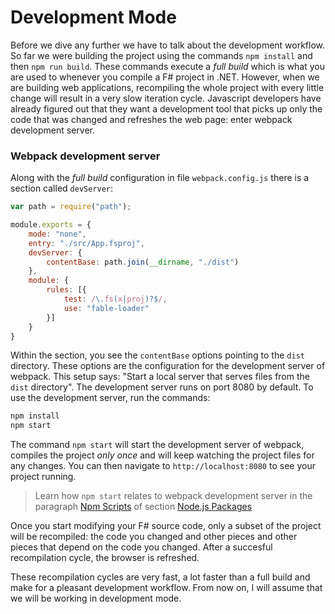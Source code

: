 # Development Mode

Before we dive any further we have to talk about the development workflow. So far we were building the project using the commands `npm install` and then `npm run build`. These commands execute a *full build* which is what you are used to whenever you compile a F# project in .NET. However, when we are building web applications, recompiling the whole project with every little change will result in a very slow iteration cycle. Javascript developers have already figured out that they want a development tool that picks up only the code that was changed and refreshes the web page: enter webpack development server.

### Webpack development server

Along with the *full build* configuration in file `webpack.config.js` there is a section called `devServer`:
```js {highlight: [6, 7, 8]}
var path = require("path");

module.exports = {
    mode: "none",
    entry: "./src/App.fsproj",
    devServer: {
        contentBase: path.join(__dirname, "./dist")
    },
    module: {
        rules: [{
            test: /\.fs(x|proj)?$/,
            use: "fable-loader"
        }]
    }
}
```
Within the section, you see the `contentBase` options pointing to the `dist` directory. These options are the configuration for the development server of webpack. This setup says: "Start a local server that serves files from the `dist` directory". The development server runs on port 8080 by default. To use the development server, run the commands:
```bash
npm install
npm start
```
The command `npm start` will start the development server of webpack, compiles the project *only once* and will keep watching the project files for any changes. You can then navigate to `http://localhost:8080` to see your project running.

> Learn how `npm start` relates to webpack development server in the paragraph [Npm Scripts](node-packages#npm-scripts) of section [Node.js Packages](node-packages)

Once you start modifying your F# source code, only a subset of the project will be recompiled: the code you changed and other pieces and other pieces that depend on the code you changed. After a succesful recompilation cycle, the browser is refreshed.

These recompilation cycles are very fast, a lot faster than a full build and make for a pleasant development workflow. From now on, I will assume that we will be working in development mode.